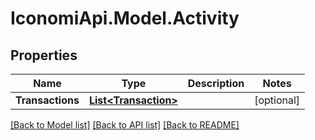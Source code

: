 # IconomiApi.Model.Activity
## Properties

Name | Type | Description | Notes
------------ | ------------- | ------------- | -------------
**Transactions** | [**List&lt;Transaction&gt;**](Transaction.md) |  | [optional] 

[[Back to Model list]](../README.md#documentation-for-models) [[Back to API list]](../README.md#documentation-for-api-endpoints) [[Back to README]](../README.md)

